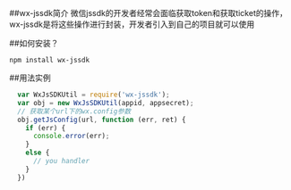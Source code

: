 ##wx-jssdk简介
微信jssdk的开发者经常会面临获取token和获取ticket的操作，wx-jssdk是将这些操作进行封装，开发者引入到自己的项目就可以使用

##如何安装？

    npm install wx-jssdk


##用法实例

```javascript
  var WxJsSDKUtil = require('wx-jssdk');
  var obj = new WxJsSDKUtil(appid, appsecret);
  // 获取某个url下的wx.config参数
  obj.getJsConfig(url, function (err, ret) {
    if (err) {
      console.error(err);
    }
    else {
      // you handler
    }
  })
```
